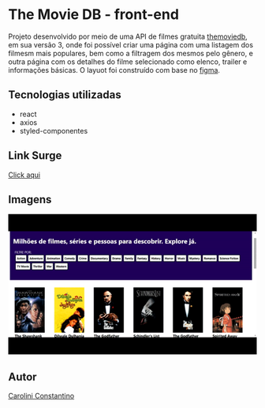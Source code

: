 # The Movie DB - front-end

Projeto desenvolvido por meio de uma API de filmes gratuita [themoviedb](https://developers.themoviedb.org/3/getting-started/introduction), em sua versão 3, onde foi possível criar uma página com uma listagem dos filmesm mais populares, bem como a filtragem dos mesmos pelo gênero, e outra página com os detalhes do filme selecionado como elenco, trailer e informações básicas. O layuot foi construído com base no  [figma](https://www.figma.com/file/rM7WPqhLY9ObnGzSCeWLxB/Teste-Front-End).

## Tecnologias utilizadas
- react
- axios
- styled-componentes

## Link Surge
[Click aqui](tmdb-frontend.vercel.app)

## Imagens
<img src="src\img\ezgif.com-gif-maker.gif">


## Autor
[Carolini Constantino](https://www.linkedin.com/in/carolini-constantino-ba338a218/)


